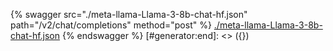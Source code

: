 [#generator:start]: <> ({ "template": "openapi" })
{% swagger src="./meta-llama-Llama-3-8b-chat-hf.json" path="/v2/chat/completions" method="post" %}
[./meta-llama-Llama-3-8b-chat-hf.json](./meta-llama-Llama-3-8b-chat-hf.json)
{% endswagger %}
[#generator:end]: <> ({})